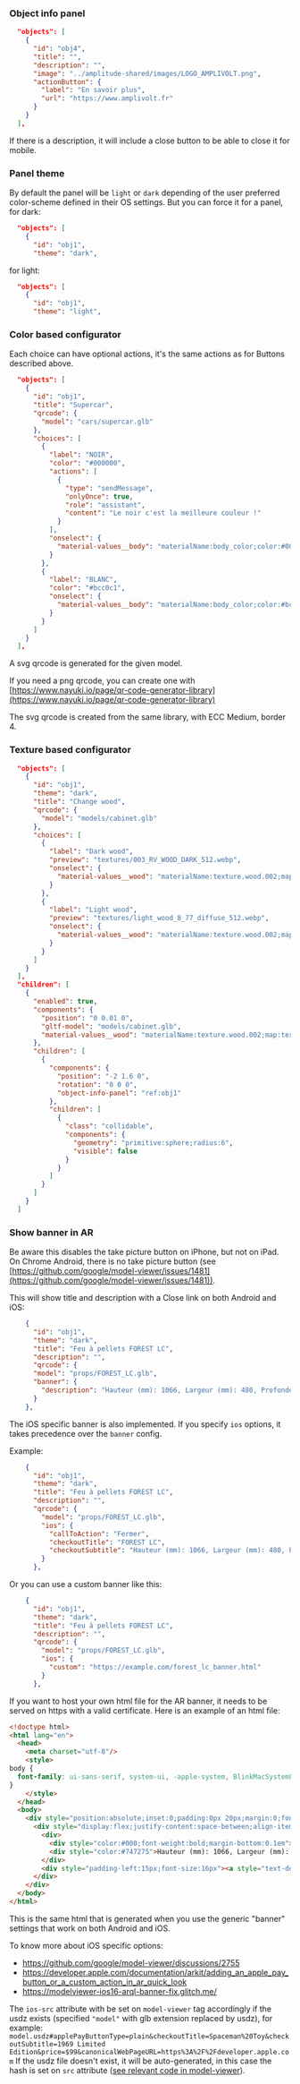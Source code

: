 ### Object info panel

```json
  "objects": [
    {
      "id": "obj4",
      "title": "",
      "description": "",
      "image": "../amplitude-shared/images/LOGO_AMPLIVOLT.png",
      "actionButton": {
        "label": "En savoir plus",
        "url": "https://www.amplivolt.fr"
      }
    }
  ],
```

If there is a description, it will include a close button to be able to close it for mobile.

### Panel theme

By default the panel will be `light` or `dark` depending of the user preferred color-scheme defined in their OS settings. But you can force it for a panel, for dark:

```json
  "objects": [
    {
      "id": "obj1",
      "theme": "dark",
```

for light:

```json
  "objects": [
    {
      "id": "obj1",
      "theme": "light",
```

### Color based configurator

Each choice can have optional actions, it's the same actions as for Buttons described above.

```json
  "objects": [
    {
      "id": "obj1",
      "title": "Supercar",
      "qrcode": {
        "model": "cars/supercar.glb"
      },
      "choices": [
        {
          "label": "NOIR",
          "color": "#000000",
          "actions": [
            {
              "type": "sendMessage",
              "onlyOnce": true,
              "role": "assistant",
              "content": "Le noir c'est la meilleure couleur !"
            }
          ],
          "onselect": {
            "material-values__body": "materialName:body_color;color:#000000;metalness:0.85;roughness:0.25;opacity:1"
          }
        },
        {
          "label": "BLANC",
          "color": "#bcc0c1",
          "onselect": {
            "material-values__body": "materialName:body_color;color:#bcc0c1;metalness:0.85;roughness:0.25;opacity:1"
          }
        }
      ]
    }
  ],
```

A svg qrcode is generated for the given model.

If you need a png qrcode, you can create one with
[https://www.nayuki.io/page/qr-code-generator-library](https://www.nayuki.io/page/qr-code-generator-library)

The svg qrcode is created from the same library, with ECC Medium, border 4.

### Texture based configurator

```json
  "objects": [
    {
      "id": "obj1",
      "theme": "dark",
      "title": "Change wood",
      "qrcode": {
        "model": "models/cabinet.glb"
      },
      "choices": [
        {
          "label": "Dark wood",
          "preview": "textures/003_RV_WOOD_DARK_512.webp",
          "onselect": {
            "material-values__wood": "materialName:texture.wood.002;map:textures/003_RV_WOOD_DARK_1024.webp"
          }
        },
        {
          "label": "Light wood",
          "preview": "textures/light_wood_8_77_diffuse_512.webp",
          "onselect": {
            "material-values__wood": "materialName:texture.wood.002;map:textures/light_wood_8_77_diffuse_1024.webp"
          }
        }
      ]
    }
  ],
  "children": [
    {
      "enabled": true,
      "components": {
        "position": "0 0.01 0",
        "gltf-model": "models/cabinet.glb",
        "material-values__wood": "materialName:texture.wood.002;map:textures/003_RV_WOOD_DARK_1024.webp"
      },
      "children": [
        {
          "components": {
            "position": "-2 1.6 0",
            "rotation": "0 0 0",
            "object-info-panel": "ref:obj1"
          },
          "children": [
            {
              "class": "collidable",
              "components": {
                "geometry": "primitive:sphere;radius:6",
                "visible": false
              }
            }
          ]
        }
      ]
    }
  ]
```

### Show banner in AR

Be aware this disables the take picture button on iPhone, but not on iPad. On Chrome Android, there is no take picture button (see [https://github.com/google/model-viewer/issues/1481](https://github.com/google/model-viewer/issues/1481)).

This will show title and description with a Close link on both Android and iOS:

```json
    {
      "id": "obj1",
      "theme": "dark",
      "title": "Feu à pellets FOREST LC",
      "description": "",
      "qrcode": {
      "model": "props/FOREST_LC.glb",
      "banner": {
        "description": "Hauteur (mm): 1066, Largeur (mm): 480, Profondeur (mm): 557"
      }
    },
```

The iOS specific banner is also implemented.
If you specify `ios` options, it takes precedence over the `banner` config.

Example:

```json
    {
      "id": "obj1",
      "theme": "dark",
      "title": "Feu à pellets FOREST LC",
      "description": "",
      "qrcode": {
        "model": "props/FOREST_LC.glb",
        "ios": {
          "callToAction": "Fermer",
          "checkoutTitle": "FOREST LC",
          "checkoutSubtitle": "Hauteur (mm): 1066, Largeur (mm): 480, Profondeur (mm): 557"
        }
      },
```

Or you can use a custom banner like this:

```json
    {
      "id": "obj1",
      "theme": "dark",
      "title": "Feu à pellets FOREST LC",
      "description": "",
      "qrcode": {
        "model": "props/FOREST_LC.glb",
        "ios": {
          "custom": "https://example.com/forest_lc_banner.html"
        }
      },
```

If you want to host your own html file for the AR banner, it needs to be served on https with a valid certificate. Here is an example of an html file:

```html
<!doctype html>
<html lang="en">
  <head>
    <meta charset="utf-8"/>
    <style>
body {
  font-family: ui-sans-serif, system-ui, -apple-system, BlinkMacSystemFont, "Segoe UI", Roboto, "Helvetica Neue", Arial, "Noto Sans", sans-serif, "Apple Color Emoji", "Segoe UI Emoji", "Segoe UI Symbol", "Noto Color Emoji";
}
    </style>
  </head>
  <body>
    <div style="position:absolute;inset:0;padding:0px 20px;margin:0;font-size:12px;display:flex;flex-direction:column;justify-content:center">
      <div style="display:flex;justify-content:space-between;align-items:center">
        <div>
          <div style="color:#000;font-weight:bold;margin-bottom:0.1em">FOREST LC</div>
          <div style="color:#747275">Hauteur (mm): 1066, Largeur (mm): 480, Profondeur (mm): 557</div>
        </div>
        <div style="padding-left:15px;font-size:16px"><a style="text-decoration:none;color:#007aff;font-weight:bold;" href="#">Fermer</a></div>
      </div>
    </div>
  </body>
</html>
```

This is the same html that is generated when you use the generic "banner" settings that work on both Android and iOS.

To know more about iOS specific options:
- https://github.com/google/model-viewer/discussions/2755
- https://developer.apple.com/documentation/arkit/adding_an_apple_pay_button_or_a_custom_action_in_ar_quick_look
- https://modelviewer-ios16-arql-banner-fix.glitch.me/

The `ios-src` attribute with be set on `model-viewer` tag accordingly if the usdz exists (specified `"model"` with glb extension replaced by usdz), for example: `model.usdz#applePayButtonType=plain&checkoutTitle=Spaceman%20Toy&checkoutSubtitle=1969 Limited Edition&price=$99&canonicalWebPageURL=https%3A%2F%2Fdeveloper.apple.com`
If the usdz file doesn't exist, it will be auto-generated, in this case the hash is set on `src` attribute ([see relevant code in model-viewer](https://github.com/google/model-viewer/blob/7fdf88c370e79ffdd2aa0549080faca9ae98152a/packages/model-viewer/src/features/ar.ts#L381-L384)).